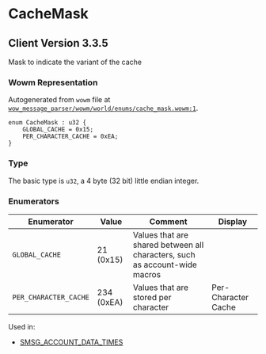 # CacheMask

## Client Version 3.3.5

Mask to indicate the variant of the cache

### Wowm Representation

Autogenerated from `wowm` file at [`wow_message_parser/wowm/world/enums/cache_mask.wowm:1`](https://github.com/gtker/wow_messages/tree/main/wow_message_parser/wowm/world/enums/cache_mask.wowm#L1).

```rust,ignore
enum CacheMask : u32 {
    GLOBAL_CACHE = 0x15;
    PER_CHARACTER_CACHE = 0xEA;
}
```
### Type
The basic type is `u32`, a 4 byte (32 bit) little endian integer.
### Enumerators
| Enumerator | Value  | Comment | Display |
| --------- | -------- | ------- | ------- |
| `GLOBAL_CACHE` | 21 (0x15) | Values that are shared between all characters, such as account-wide macros |  |
| `PER_CHARACTER_CACHE` | 234 (0xEA) | Values that are stored per character | Per-Character Cache |

Used in:
* [SMSG_ACCOUNT_DATA_TIMES](smsg_account_data_times.md)

